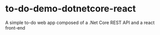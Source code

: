 # to-do-demo-dotnetcore-react
A simple to-do web app composed of a .Net Core REST API and a react front-end
